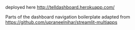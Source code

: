 deployed here http://telldashboard.herokuapp.com/


Parts of the dashboard navigation boilerplate adapted from https://github.com/upraneelnihar/streamlit-multiapps